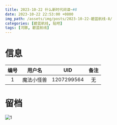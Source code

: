 ```yaml
---
title: 2023-10-22 什么新时代间谍~#8
date: 2023-10-22 22:53:00 +0800
img_path: /assets/img/posts/2023-10-22-碧蓝航线-8/
categories: [碧蓝航线, 贴吧]
tags: [河豚, 碧蓝航线]
---
```


# 信息

| 编号 |   用户名   |    UID     | 备注 |
| :--: | :--------: | :--------: | :--: |
|  1   | 魔法小怪兽 | 1207299564 |  无  |

# 留档

![1](1.jpg)
